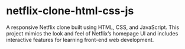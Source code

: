# netflix-clone-html-css-js
A responsive Netflix clone built using HTML, CSS, and JavaScript. This project mimics the look and feel of Netflix’s homepage UI and includes interactive features for learning front-end web development.
